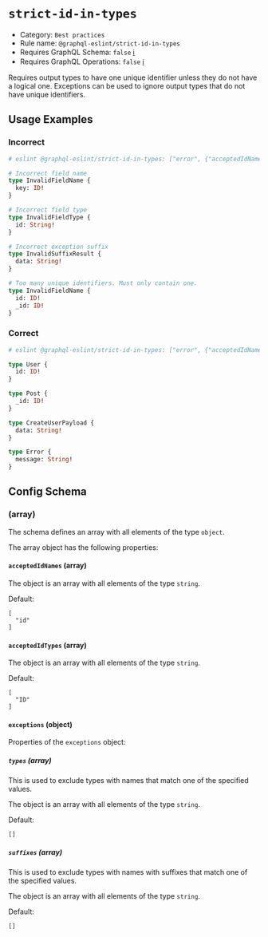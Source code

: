 # `strict-id-in-types`

- Category: `Best practices`
- Rule name: `@graphql-eslint/strict-id-in-types`
- Requires GraphQL Schema: `false` [ℹ️](../../README.md#extended-linting-rules-with-graphql-schema)
- Requires GraphQL Operations: `false` [ℹ️](../../README.md#extended-linting-rules-with-siblings-operations)

Requires output types to have one unique identifier unless they do not have a logical one. Exceptions can be used to ignore output types that do not have unique identifiers.

## Usage Examples

### Incorrect

```graphql
# eslint @graphql-eslint/strict-id-in-types: ["error", {"acceptedIdNames":["id","_id"],"acceptedIdTypes":["ID"],"exceptions":{"suffixes":["Payload"]}}]

# Incorrect field name
type InvalidFieldName {
  key: ID!
}

# Incorrect field type
type InvalidFieldType {
  id: String!
}

# Incorrect exception suffix
type InvalidSuffixResult {
  data: String!
}

# Too many unique identifiers. Must only contain one.
type InvalidFieldName {
  id: ID!
  _id: ID!
}
```

### Correct

```graphql
# eslint @graphql-eslint/strict-id-in-types: ["error", {"acceptedIdNames":["id","_id"],"acceptedIdTypes":["ID"],"exceptions":{"types":["Error"],"suffixes":["Payload"]}}]

type User {
  id: ID!
}

type Post {
  _id: ID!
}

type CreateUserPayload {
  data: String!
}

type Error {
  message: String!
}
```

## Config Schema

### (array)

The schema defines an array with all elements of the type `object`.

The array object has the following properties:

#### `acceptedIdNames` (array)

The object is an array with all elements of the type `string`.

Default:

```
[
  "id"
]
```

#### `acceptedIdTypes` (array)

The object is an array with all elements of the type `string`.

Default:

```
[
  "ID"
]
```

#### `exceptions` (object)

Properties of the `exceptions` object:

##### `types` (array)

This is used to exclude types with names that match one of the specified values.

The object is an array with all elements of the type `string`.

Default:

```
[]
```

##### `suffixes` (array)

This is used to exclude types with names with suffixes that match one of the specified values.

The object is an array with all elements of the type `string`.

Default:

```
[]
```